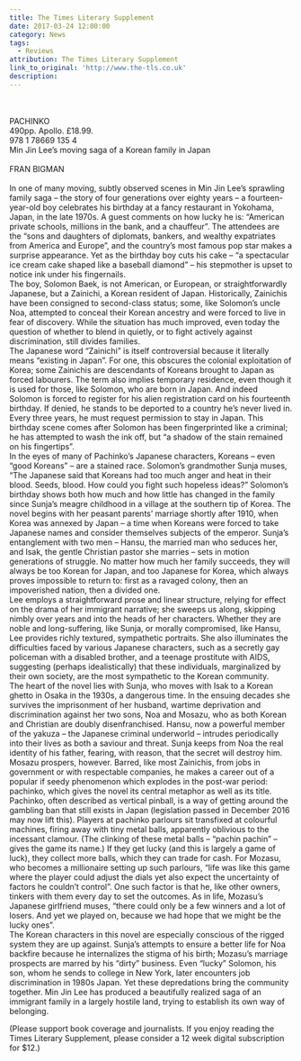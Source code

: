 ```yaml
---
title: The Times Literary Supplement
date: 2017-03-24 12:00:00
category: News
tags:
  - Reviews
attribution: The Times Literary Supplement
link_to_original: 'http://www.the-tls.co.uk'
description:
---
```



<br>
<br>PACHINKO
<br>490pp. Apollo. &pound;18.99.
<br>978 1 78669 135 4
<br>Min Jin Lee’s moving saga of a Korean family in Japan
<br>
<br>FRAN BIGMAN
<br>
<br>In one of many moving, subtly observed scenes in Min Jin Lee’s sprawling family saga – the story of four generations over eighty years – a fourteen-year-old boy celebrates his birthday at a fancy restaurant in Yokohama, Japan, in the late 1970s. A guest comments on how lucky he is: “American private schools, millions in the bank, and a chauffeur”. The attendees are the “sons and daughters of diplomats, bankers, and wealthy expatriates from America and Europe”, and the country’s most famous pop star makes a surprise appearance. Yet as the birthday boy cuts his cake – “a spectacular ice cream cake shaped like a baseball diamond” – his stepmother is upset to notice ink under his fingernails.
<br>The boy, Solomon Baek, is not American, or European, or straightforwardly Japanese, but a Zainichi, a Korean resident of Japan. Historically, Zainichis have been consigned to second-class status; some, like Solomon’s uncle Noa, attempted to conceal their Korean ancestry and were forced to live in fear of discovery. While the situation has much improved, even today the question of whether to blend in quietly, or to fight actively against discrimination, still divides families.
<br>The Japanese word “Zainichi” is itself controversial because it literally means “existing in Japan”. For one, this obscures the colonial exploitation of Korea; some Zainichis are descendants of Koreans brought to Japan as forced labourers. The term also implies temporary residence, even though it is used for those, like Solomon, who are born in Japan. And indeed Solomon is forced to register for his alien registration card on his fourteenth birthday. If denied, he stands to be deported to a country he’s never lived in. Every three years, he must request permission to stay in Japan. This birthday scene comes after Solomon has been fingerprinted like a criminal; he has attempted to wash the ink off, but “a shadow of the stain remained on his fingertips”.
<br>In the eyes of many of Pachinko’s Japanese characters, Koreans – even “good Koreans” – are a stained race. Solomon’s grandmother Sunja muses, “The Japanese said that Koreans had too much anger and heat in their blood. Seeds, blood. How could you fight such hopeless ideas?” Solomon’s birthday shows both how much and how little has changed in the family since Sunja’s meagre childhood in a village at the southern tip of Korea. The novel begins with her peasant parents’ marriage shortly after 1910, when Korea was annexed by Japan – a time when Koreans were forced to take Japanese names and consider themselves subjects of the emperor. Sunja’s entanglement with two men – Hansu, the married man who seduces her, and Isak, the gentle Christian pastor she marries – sets in motion generations of struggle. No matter how much her family succeeds, they will always be too Korean for Japan, and too Japanese for Korea, which always proves impossible to return to: first as a ravaged colony, then an impoverished nation, then a divided one.
<br>Lee employs a straightforward prose and linear structure, relying for effect on the drama of her immigrant narrative; she sweeps us along, skipping nimbly over years and into the heads of her characters. Whether they are noble and long-suffering, like Sunja, or morally compromised, like Hansu, Lee provides richly textured, sympathetic portraits. She also illuminates the difficulties faced by various Japanese characters, such as a secretly gay policeman with a disabled brother, and a teenage prostitute with AIDS, suggesting (perhaps idealistically) that these individuals, marginalized by their own society, are the most sympathetic to the Korean community.
<br>The heart of the novel lies with Sunja, who moves with Isak to a Korean ghetto in Osaka in the 1930s, a dangerous time. In the ensuing decades she survives the imprisonment of her husband, wartime deprivation and discrimination against her two sons, Noa and Mosazu, who as both Korean and Christian are doubly disenfranchised. Hansu, now a powerful member of the yakuza – the Japanese criminal underworld – intrudes periodically into their lives as both a saviour and threat. Sunja keeps from Noa the real identity of his father, fearing, with reason, that the secret will destroy him. Mosazu prospers, however. Barred, like most Zainichis, from jobs in government or with respectable companies, he makes a career out of a popular if seedy phenomenon which explodes in the post-war period: pachinko, which gives the novel its central metaphor as well as its title.
<br>Pachinko, often described as vertical pinball, is a way of getting around the gambling ban that still exists in Japan (legislation passed in December 2016 may now lift this). Players at pachinko parlours sit transfixed at colourful machines, firing away with tiny metal balls, apparently oblivious to the incessant clamour. (The clinking of these metal balls – “pachin pachin” – gives the game its name.) If they get lucky (and this is largely a game of luck), they collect more balls, which they can trade for cash. For Mozasu, who becomes a millionaire setting up such parlours, “life was like this game where the player could adjust the dials yet also expect the uncertainty of factors he couldn’t control”. One such factor is that he, like other owners, tinkers with them every day to set the outcomes. As in life, Mozasu’s Japanese girlfriend muses, “there could only be a few winners and a lot of losers. And yet we played on, because we had hope that we might be the lucky ones”.
<br>The Korean characters in this novel are especially conscious of the rigged system they are up against. Sunja’s attempts to ensure a better life for Noa backfire because he internalizes the stigma of his birth; Mozasu’s marriage prospects are marred by his “dirty” business. Even “lucky” Solomon, his son, whom he sends to college in New York, later encounters job discrimination in 1980s Japan. Yet these depredations bring the community together. Min Jin Lee has produced a beautifully realized saga of an immigrant family in a largely hostile land, trying to establish its own way of belonging.

(Please support book coverage and journalists. If you enjoy reading the Times Literary Supplement, please consider a 12 week digital subscription for $12.)